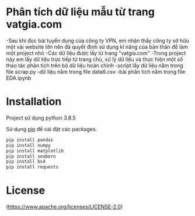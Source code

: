 # Phân tích dữ liệu mẫu từ trang vatgia.com
-Sau khi đọc bài tuyển dụng của công ty VPN, em nhận thấy công ty sở hữu một vài website lớn nên đã quyết định sử dụng kĩ năng của bản thân để làm một project nhỏ
-Các dữ liệu được lấy từ trang "vatgia.com"
-Trong project này em lấy dữ liệu trực tiếp từ trang chủ, xử lý dữ liệu và thực hiện một số thao tác phân tích trên bộ dữ liệu hoàn chỉnh
-script lấy dữ liệu nằm trong file scrap.py
-dữ liệu nằm trong file data6.csv
-bài phân tích nằm trong file EDA.ipynb


# Installation
Project sử dụng python 3.8.5

Sử dụng [pip](https://pip.pypa.io/en/stable/) để cài đặt các packages.

```bash
pip install pandas
pip install numpy
pip install matplotlib
pip install seaborn
pip install bs4
pip install requests
```

# License

(https://www.apache.org/licenses/LICENSE-2.0)


